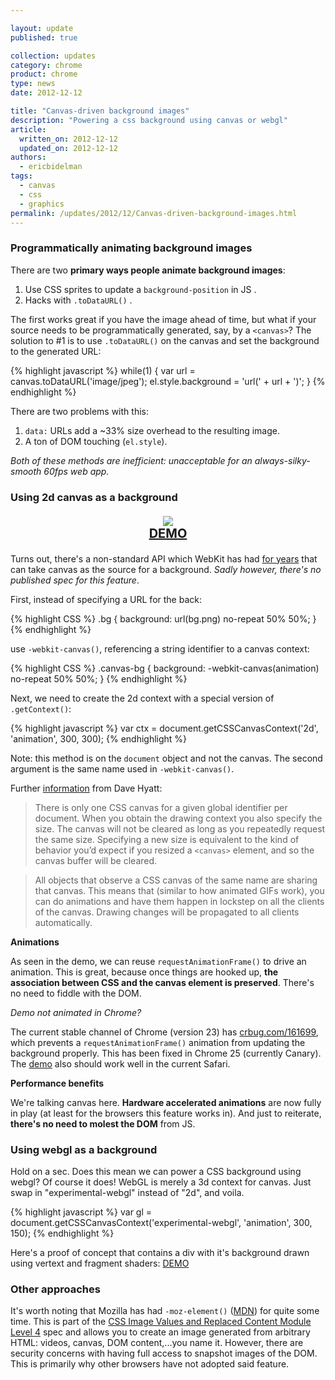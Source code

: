 ```yaml
---

layout: update
published: true

collection: updates
category: chrome
product: chrome
type: news
date: 2012-12-12

title: "Canvas-driven background images"
description: "Powering a css background using canvas or webgl"
article:
  written_on: 2012-12-12
  updated_on: 2012-12-12
authors:
  - ericbidelman
tags:
  - canvas
  - css
  - graphics
permalink: /updates/2012/12/Canvas-driven-background-images.html
---
```

### Programmatically animating background images

There are two **primary ways people animate background images**:

1. Use CSS sprites to update a `background-position` in JS .
2. Hacks with `.toDataURL()` .

The first works great if you have the image ahead of time, but what if your source needs to be programmatically generated, say, by a `<canvas>`? The solution to #1 is to use `.toDataURL()` on the canvas and set the background to the generated URL:

{% highlight javascript %}
while(1) {
  var url = canvas.toDataURL('image/jpeg');
    el.style.background = 'url(' + url + ')';
}
{% endhighlight %}

There are two problems with this:

1. `data:` URLs add a ~33% size overhead to the resulting image.
2. A ton of DOM touching (`el.style`).

*Both of these methods are inefficient: unacceptable for an always-silky-smooth 60fps web app.*

### Using 2d canvas as a background

<figure style="text-align: center;font-weight:bold;font-size:20px">
<a href="http://html5-demos.appspot.com/static/css/webkit-canvas.html"><img src="{{site.baseurl}}/updates/images/2012-12-12-canvas-driven-background-images/canvas-demo.jpg"></a>
<figcaption><a href="http://html5-demos.appspot.com/static/css/webkit-canvas.html">DEMO</a></figcaption>
</figure>

Turns out, there's a non-standard API which WebKit has had [for years](https://www.webkit.org/blog/176/css-canvas-drawing/) that can take canvas as the source for a background. *Sadly however, there's no published spec for this feature*.

First, instead of specifying a URL for the back:

{% highlight CSS %}
.bg {
  background: url(bg.png) no-repeat 50% 50%;
}
{% endhighlight %}

use `-webkit-canvas()`, referencing a string identifier to a canvas context:

{% highlight CSS %}
.canvas-bg {
  background: -webkit-canvas(animation) no-repeat 50% 50%;
}
{% endhighlight %}

Next, we need to create the 2d context with a special version of `.getContext()`:

{% highlight javascript %}
var ctx = document.getCSSCanvasContext('2d', 'animation', 300, 300);
{% endhighlight %}

Note: this method is on the `document` object and not the canvas. The second argument is the same name used in `-webkit-canvas()`.

Further [information](https://www.webkit.org/blog/176/css-canvas-drawing/) from Dave Hyatt:

> There is only one CSS canvas for a given global identifier per document. When you obtain the drawing context you also specify the size. The canvas will not be cleared as long as you repeatedly request the same size. Specifying a new size is equivalent to the kind of behavior you’d expect if you resized a `<canvas>` element, and so the canvas buffer will be cleared.

> All objects that observe a CSS canvas of the same name are sharing that canvas. This means that (similar to how animated GIFs work), you can do animations and have them happen in lockstep on all the clients of the canvas. Drawing changes will be propagated to all clients automatically.

**Animations**

As seen in the demo, we can reuse `requestAnimationFrame()` to drive an animation. This is great, because once things are hooked up, **the association between CSS and the canvas element is preserved**. There's no need to fiddle with the DOM.

*Demo not animated in Chrome?*

The current stable channel of Chrome (version 23) has [crbug.com/161699](http://crbug.com/161699), which prevents a `requestAnimationFrame()` animation from updating the background properly. This has been fixed in Chrome 25 (currently Canary). The [demo](<a href="http://html5-demos.appspot.com/static/css/webkit-canvas.html">) also should work well in the current Safari.

**Performance benefits**

We're talking canvas here. **Hardware accelerated animations** are now fully in play (at least for the browsers this feature works in). And just to reiterate, **there's no need to molest the DOM** from JS.

### Using webgl as a background

Hold on a sec. Does this mean we can power a CSS background using webgl? Of course it does! WebGL is merely a 3d context for canvas. Just swap in "experimental-webgl" instead of "2d", and voila.

{% highlight javascript %}
var gl = document.getCSSCanvasContext('experimental-webgl', 'animation', 300, 150);
{% endhighlight %}

Here's a proof of concept that contains a div with it's background drawn using vertext and fragment shaders: [DEMO](http://jsbin.com/odimig/269/edit)

### Other approaches

It's worth noting that Mozilla has had `-moz-element()` ([MDN](https://developer.mozilla.org/en-US/docs/CSS/element)) for quite some time. This is part of the [CSS Image Values and Replaced Content Module Level 4](http://dev.w3.org/csswg/css4-images/#element-notation) spec and allows you to create an image generated from arbitrary HTML: videos, canvas, DOM content,...you name it. However, there are security concerns with having full access to snapshot images of the DOM. This is primarily why other browsers have not adopted said feature.

